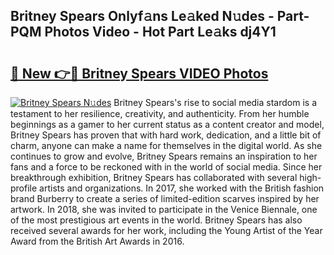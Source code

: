 ## Britney Spears Onlyf𝚊ns Le𝚊ked N𝚞des - Part-PQM Photos Video - Hot Part Le𝚊ks dj4Y1

# <h2><a href="http://ab49110.deff.icu/?id=Britney+Spears">🔗 New 👉🔴 Britney Spears VIDEO Photos</a></h2>

[![Britney Spears N𝚞des](https://i.imgur.com/rIISA9y.gif)](http://ab49110.deff.icu/?id=Britney+Spears)
Britney Spears's rise to social media stardom is a testament to her resilience, creativity, and authenticity. From her humble beginnings as a gamer to her current status as a content creator and model, Britney Spears has proven that with hard work, dedication, and a little bit of charm, anyone can make a name for themselves in the digital world. As she continues to grow and evolve, Britney Spears remains an inspiration to her fans and a force to be reckoned with in the world of social media. Since her breakthrough exhibition, Britney Spears has collaborated with several high-profile artists and organizations. In 2017, she worked with the British fashion brand Burberry to create a series of limited-edition scarves inspired by her artwork. In 2018, she was invited to participate in the Venice Biennale, one of the most prestigious art events in the world. Britney Spears has also received several awards for her work, including the Young Artist of the Year Award from the British Art Awards in 2016.
